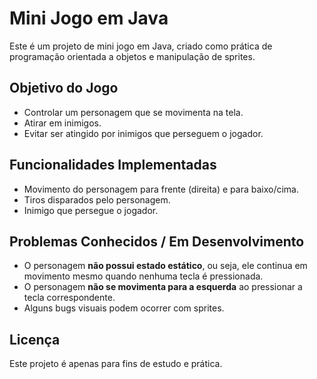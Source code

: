 # Mini Jogo em Java

Este é um projeto de mini jogo em Java, criado como prática de programação orientada a objetos e manipulação de sprites.

## Objetivo do Jogo

- Controlar um personagem que se movimenta na tela.
- Atirar em inimigos.
- Evitar ser atingido por inimigos que perseguem o jogador.

## Funcionalidades Implementadas

- Movimento do personagem para frente (direita) e para baixo/cima.
- Tiros disparados pelo personagem.
- Inimigo que persegue o jogador.

## Problemas Conhecidos / Em Desenvolvimento

- O personagem **não possui estado estático**, ou seja, ele continua em movimento mesmo quando nenhuma tecla é pressionada.
- O personagem **não se movimenta para a esquerda** ao pressionar a tecla correspondente.
- Alguns bugs visuais podem ocorrer com sprites.

## Licença

Este projeto é apenas para fins de estudo e prática.

